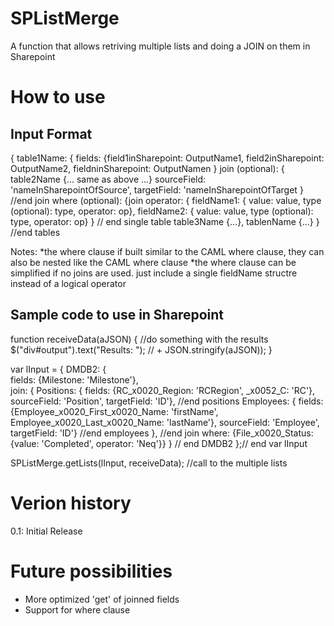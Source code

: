 SPListMerge
===========

A function that allows retriving multiple lists and doing a JOIN on them in Sharepoint

How to use
==========
Input Format
------
{ table1Name: 
	{ fields: 
		{field1inSharepoint: OutputName1, field2inSharepoint: OutputName2, fieldninSharepoint: OutputNamen }
	  join (optional): { table2Name {... same as above ...}
			  sourceField: 'nameInSharepointOfSource',
			  targetField: 'nameInSharepointOfTarget
			} //end join
      where (optional): {join operator: {
							fieldName1: {
								value: value, type (optional): type, operator: op},
						 	fieldName2: {
								value: value, type (optional): type, operator: op}
	} // end single table
 table3Name {...},
 tablenName {...}
} //end tables

Notes:
*the where clause if built similar to the CAML where clause, they can also be nested like the CAML where clause
*the where clause can be simplified if no joins are used. just include a single fieldName structre instead of a logical operator 

Sample code to use in Sharepoint
--------------------------------
function receiveData(aJSON) {
	//do something with the results
	$("div#output").text("Results: "); // + JSON.stringify(aJSON));
}


var lInput = {
				DMDB2: {				
					fields: {Milestone: 'Milestone'},					
					join: {
							Positions: {
								fields: {RC_x0020_Region: 'RCRegion',
										 _x0052_C: 'RC'},
								sourceField: 'Position',
								targetField: 'ID'}, //end positions
							 Employees: {
							 	fields: {Employee_x0020_First_x0020_Name: 'firstName',
									  	 Employee_x0020_Last_x0020_Name: 'lastName'},
								sourceField: 'Employee',
								targetField: 'ID'} //end employees
							}, //end join
					where: {File_x0020_Status: {value: 'Completed', operator: 'Neq'}}
				} // end DMDB2
			};// end var lInput


SPListMerge.getLists(lInput, receiveData); //call to the multiple lists


Verion history
==============
0.1: Initial Release

Future possibilities
====================
* More optimized 'get' of joinned fields
* Support for where clause
